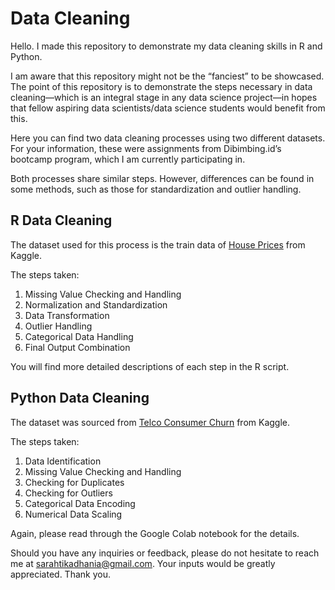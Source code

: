 # Data Cleaning
Hello. I made this repository to demonstrate my data cleaning skills in R and Python. 

I am aware that this repository might not be the “fanciest” to be showcased. The point of this repository is to demonstrate the steps necessary in data cleaning—which is an integral stage in any data science project—in hopes that fellow aspiring data scientists/data science students would benefit from this. 

Here you can find two data cleaning processes using two different datasets. For your information, these were assignments from Dibimbing.id’s bootcamp program, which I am currently participating in. 

Both processes share similar steps. However, differences can be found in some methods, such as those for standardization and outlier handling.

## R Data Cleaning

The dataset used for this process is the train data of [House Prices](https://www.kaggle.com/c/house-prices-advanced-regression-techniques) from Kaggle.

The steps taken:

1. Missing Value Checking and Handling
2. Normalization and Standardization
3. Data Transformation
4. Outlier Handling
5. Categorical Data Handling
6. Final Output Combination

You will find more detailed descriptions of each step in the R script. 

## Python Data Cleaning

The dataset was sourced from [Telco Consumer Churn](https://www.kaggle.com/blastchar/telco-customer-churn) from Kaggle.

The steps taken:
1. Data Identification
2. Missing Value Checking and Handling
3. Checking for Duplicates
4. Checking for Outliers
5. Categorical Data Encoding
6. Numerical Data Scaling

Again, please read through the Google Colab notebook for the details.

Should you have any inquiries or feedback, please do not hesitate to reach me at sarahtikadhania@gmail.com. Your inputs would be greatly appreciated. Thank you.
